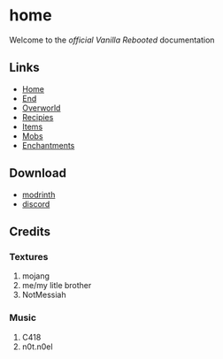 # home
Welcome to the *official* _Vanilla Rebooted_ documentation

## Links

- [Home](/)
- [End](end)
- [Overworld](overworld)
- [Recipies](recipies)
- [Items](items)
- [Mobs](mobs)
- [Enchantments](enchantments)

<lb></lb>

## Download
- [modrinth](https://modrinth.com/datapack/vanilla-rebooted)
- [discord](https://discord.gg/wd6fttQWF2)

<lb></lb>

## Credits
### Textures
1. mojang
2. me/my litle brother
3. NotMessiah

### Music
1. C418
2. n0t.n0el
